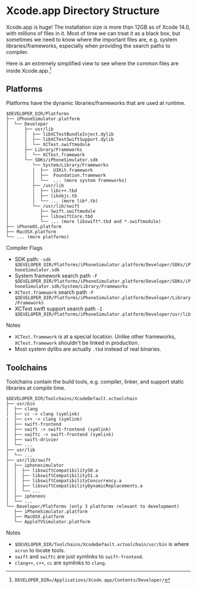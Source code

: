 # Xcode.app Directory Structure

Xcode.app is huge! The installation size is more than 12GB as of Xcode 14.0, with millions of files in it. Most of time we can treat it as a black box, but sometimes we need to know where the important files are, e.g. system libraries/frameworks, especially when providing the search paths to compiler.

Here is an extremely simplified view to see where the common files are inside Xcode.app.[^1]

## Platforms
Platforms have the dynamic libraries/frameworks that are used at runtime.

```
$DEVELOPER_DIR/Platforms
├── iPhoneSimulator.platform
│  └── Developer
│      ├── usr/lib
│      │  ├── libXCTestBundleInject.dylib
│      │  ├── libXCTestSwiftSupport.dylib
│      │  └── XCTest.swiftmodule
│      ├── Library/Frameworks
│      │  └── XCTest.framework
│      └── SDKs/iPhoneSimulator.sdk
│         └── System/Library/Frameworks
│         │  ├──  UIKit.framework
│         │  ├──  Foundation.framework
│         │  └──  ... (more system frameworks)
│         ├── /usr/lib
│         │  ├── libc++.tbd
│         │  ├── libobjc.tb
│         │  └── ... (more lib*.tb)
│         └── /usr/lib/swift
│            ├── Swift.swiftmodule
│            ├── libswiftCore.tbd
│            └── ... (more libswift*.tbd and *.swiftmodule)
├── iPhoneOS.platform
├── MacOSX.platform
└── ... (more platforms)
```

Compiler Flags
* SDK path: `-sdk $DEVELOPER_DIR/Platforms/iPhoneSimulator.platform/Developer/SDKs/iPhoneSimulator.sdk`
* System framework search path `-F $DEVELOPER_DIR/Platforms/iPhoneSimulator.platform/Developer/SDKs/iPhoneSimulator.sdk/System/Library/Frameworks`
* `XCTest.framework` search path `-F $DEVELOPER_DIR/Platforms/iPhoneSimulator.platform/Developer/Library/Frameworks`
* XCTest swift support search path `-I $DEVELOPER_DIR/Platforms/iPhoneSimulator.platform/Developer/usr/lib`

Notes
* `XCTest.framework` is at a special location. Unlike other frameworks, `XCTest.framework` shouldn't be linked in production.
* Most system dylibs are actually `.tbd` instead of real binaries.

## Toolchains
Toolchains contain the build tools, e.g. compiler, linker, and support static libraries at compile time.

```
$DEVELOPER_DIR/Toolchains/XcodeDefault.xctoolchain
├── usr/bin
│  ├── clang
|  ├── cc -> clang (symlink)
|  ├── c++ -> clang (symlink)
│  ├── swift-frontend
│  ├── swift -> swift-frontend (symlink)
│  ├── swiftc -> swift-frontend (symlink)
│  ├── swift-drivier
│  └── ...
├── usr/lib
│  └── ...
├── usr/lib/swift
│  ├── iphonesimulator
│  │  ├── libswiftCompatibility50.a
│  │  ├── libswiftCompatibility51.a
│  │  ├── libswiftCompatibilityConcurrency.a
│  │  ├── libswiftCompatibilityDynamicReplacements.a
│  │  └── ...
│  ├── iphoneos
│  └── ...
└── Developer/Platforms (only 3 platforms relevant to development)
   ├── iPhoneSimulator.platform
   ├── MacOSX.platform
   └── AppleTVSimulator.platform
```

Notes
* `$DEVELOPER_DIR/Toolchains/XcodeDefault.xctoolchain/usr/bin` is where `xcrun` to locate tools.
* `swift` and `swiftc` are just symlinks to `swift-frontend`.
* `clang++`, `c++`, `cc` are symlinks to `clang`.

[^1]: `DEVELOPER_DIR=/Applications/Xcode.app/Contents/Developer/`
